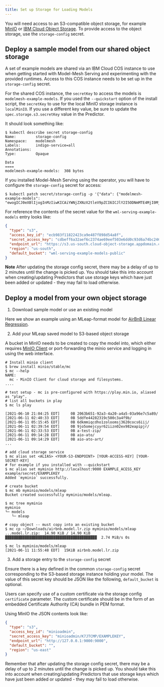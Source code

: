```yaml
---
title: Set up Storage for Loading Models
---
```


You will need access to an S3-compatible object storage, for example [MinIO](https://github.com/minio/minio) or [IBM Cloud Object Storage](https://www.ibm.com/cloud/object-storage). To provide access to the object storage, use the `storage-config` secret.

## Deploy a sample model from our shared object storage

A set of example models are shared via an IBM Cloud COS instance to use when getting started with Model-Mesh Serving and experimenting with the provided runtimes. Access to this COS instance needs to be set up in the `storage-config` secret.

For the shared COS instance, the `secretKey` to access the models is `modelmesh-example-models`. If you used the `--quickstart` option of the install script, the `secretKey` to use for the local MinIO storage instance is `localMinIO`. If you use a different key value, be sure to update the `spec.storage.s3.secretKey` value in the Predictor.

It should look something like:

```shell
$ kubectl describe secret storage-config
Name:         storage-config
Namespace:    modelmesh
Labels:       indigo-service=all
Annotations:
Type:         Opaque

Data
====
modelmesh-example-models:  308 bytes
```

If you installed Model-Mesh Serving using the operator, you will have to configure the `storage-config` secret for access:

```shell
$ kubectl patch secret/storage-config -p '{"data": {"modelmesh-example-models": "ewogICJ0eXBlIjogInMzIiwKICAiYWNjZXNzX2tleV9pZCI6ICJlY2I5ODNmMTE4MjI0MjNjYTllNDg3Zjg5OGQ1NGE4ZiIsCiAgInNlY3JldF9hY2Nlc3Nfa2V5IjogImNkYmVmZjZhMzJhZWY2YzIzNzRhZTY5ZWVmNTAzZTZkZDBjOTNkNmE3NGJjMjQ2NyIsCiAgImVuZHBvaW50X3VybCI6ICJodHRwczovL3MzLnVzLXNvdXRoLmNsb3VkLW9iamVjdC1zdG9yYWdlLmFwcGRvbWFpbi5jbG91ZCIsCiAgInJlZ2lvbiI6ICJ1cy1zb3V0aCIsCiAgImRlZmF1bHRfYnVja2V0IjogIndtbC1zZXJ2aW5nLWV4YW1wbGUtbW9kZWxzLXB1YmxpYyIKfQo="}}'
```

For reference the contents of the secret value for the `wml-serving-example-models` entry looks like:

```json
{
  "type": "s3",
  "access_key_id": "ecb983f11822423ca9e487f898d54a8f",
  "secret_access_key": "cdbeff6a32aef6c2374ae69eef503e6dd0c93d6a74bc2467",
  "endpoint_url": "https://s3.us-south.cloud-object-storage.appdomain.cloud",
  "region": "us-south",
  "default_bucket": "wml-serving-example-models-public"
}
```

<InlineNotification>

**Note** After updating the storage config secret, there may be a delay of up to 2 minutes until the change is picked up. You should take this into account when creating/updating Predictors that use storage keys which have just been added or updated - they may fail to load otherwise.

</InlineNotification>

## Deploy a model from your own object storage

1. Download sample model or use an existing model

Here we show an example using an MLeap-format model for [AirBnB Linear Regression](https://github.com/combust/mleap/raw/master/mleap-benchmark/src/main/resources/models/airbnb.model.lr.zip).

2. Add your MLeap saved model to S3-based object storage

A bucket in MinIO needs to be created to copy the model into, which either requires [MinIO Client](https://docs.min.io/docs/minio-client-quickstart-guide.html) or port-forwarding the minio service and logging in using the web interface.

```shell
# Install minio client
$ brew install minio/stable/mc
$ mc --help
NAME:
  mc - MinIO Client for cloud storage and filesystems.
....

# test setup - mc is pre-configured with https://play.min.io, aliased as "play".
# list all buckets in play
$ mc ls play

[2021-06-10 21:04:25 EDT]     0B 2063b651-92a3-4a20-a4a5-03a96e7c5a89/
[2021-06-11 02:40:33 EDT]     0B 5ddfe44282319c500c3a4f9b/
[2021-06-11 05:15:45 EDT]     0B 6dkmmiqcdho1zoloomsj3620cocs6iij/
[2021-06-11 02:39:54 EDT]     0B 9jo5omejcyyr62iizn02ex982eapipjr/
[2021-06-11 02:33:53 EDT]     0B a-test-zip/
[2021-06-11 09:14:28 EDT]     0B aio-ato/
[2021-06-11 09:14:29 EDT]     0B aio-ato-art/
...

# add cloud storage service
$ mc alias set <ALIAS> <YOUR-S3-ENDPOINT> [YOUR-ACCESS-KEY] [YOUR-SECRET-KEY]
# for example if you installed with --quickstart
$ mc alias set myminio http://localhost:9000 EXAMPLE_ACESS_KEY example/secret/EXAMPLEKEY
Added `myminio` successfully.

# create bucket
$ mc mb myminio/models/mleap
Bucket created successfully myminio/models/mleap.

$ mc tree myminio
myminio
└─ models
   └─ mleap

# copy object -- must copy into an existing bucket
$ mc cp ~/Downloads/airbnb.model.lr.zip myminio/models/mleap
...model.lr.zip:  14.90 KiB / 14.90 KiB  ▓▓▓▓▓▓▓▓▓▓▓▓▓▓▓▓▓▓▓▓▓▓▓▓▓▓▓▓▓▓▓▓▓▓▓▓▓▓▓▓▓▓  2.74 MiB/s 0s

$ mc ls myminio/models/mleap
[2021-06-11 11:55:48 EDT]  15KiB airbnb.model.lr.zip
```

3. Add a storage entry to the `storage-config` secret

Ensure there is a key defined in the common `storage-config` secret corresponding to the S3-based storage instance holding your model. The value of this secret key should be JSON like the following, `default_bucket` is optional.

Users can specify use of a custom certificate via the storage config `certificate` parameter. The custom certificate should be in the form of an embedded Certificate Authority (CA) bundle in PEM format.

Using MinIO the JSON contents look like:

```json
{
  "type": "s3",
  "access_key_id": "minioadmin",
  "secret_access_key": "minioadmin/K7JTCMP/EXAMPLEKEY",
  "endpoint_url": "http://127.0.0.1:9000:9000",
  "default_bucket": "",
  "region": "us-east"
}
```

Remember that after updating the storage config secret, there may be a delay of up to 2 minutes until the change is picked up. You should take this into account when creating/updating Predictors that use storage keys which have just been added or updated - they may fail to load otherwise.
